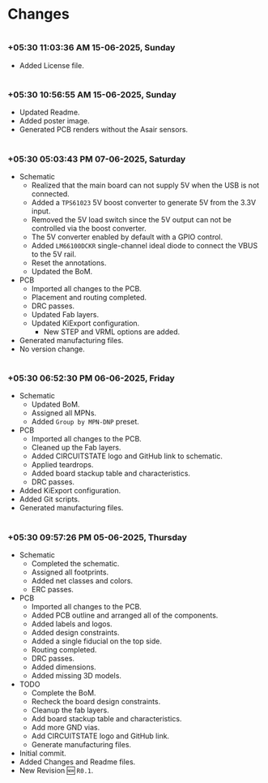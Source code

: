 
# Changes

#
### **+05:30 11:03:36 AM 15-06-2025, Sunday**

  - Added License file.

#
### **+05:30 10:56:55 AM 15-06-2025, Sunday**

  - Updated Readme.
  - Added poster image.
  - Generated PCB renders without the Asair sensors.

#
### **+05:30 05:03:43 PM 07-06-2025, Saturday**

  - Schematic
    - Realized that the main board can not supply 5V when the USB is not connected.
    - Added a `TPS61023` 5V boost converter to generate 5V from the 3.3V input.
    - Removed the 5V load switch since the 5V output can not be controlled via the boost converter.
    - The 5V converter enabled by default with a GPIO control.
    - Added `LM66100DCKR` single-channel ideal diode to connect the VBUS to the 5V rail.
    - Reset the annotations.
    - Updated the BoM.
  - PCB
    - Imported all changes to the PCB.
    - Placement and routing completed.
    - DRC passes.
    - Updated Fab layers.
    - Updated KiExport configuration.
      - New STEP and VRML options are added.
  - Generated manufacturing files.
  - No version change.

#
### **+05:30 06:52:30 PM 06-06-2025, Friday**

  - Schematic
    - Updated BoM.
    - Assigned all MPNs.
    - Added `Group by MPN-DNP` preset.
  - PCB
    - Imported all changes to the PCB.
    - Cleaned up the Fab layers.
    - Added CIRCUITSTATE logo and GitHub link to schematic.
    - Applied teardrops.
    - Added board stackup table and characteristics.
    - DRC passes.
  - Added KiExport configuration.
  - Added Git scripts.
  - Generated manufacturing files.

#
### **+05:30 09:57:26 PM 05-06-2025, Thursday**

  - Schematic
    - Completed the schematic.
    - Assigned all footprints.
    - Added net classes and colors.
    - ERC passes.
  - PCB
    - Imported all changes to the PCB.
    - Added PCB outline and arranged all of the components.
    - Added labels and logos.
    - Added design constraints.
    - Added a single fiducial on the top side.
    - Routing completed.
    - DRC passes.
    - Added dimensions.
    - Added missing 3D models.
  - TODO
    - Complete the BoM.
    - Recheck the board design constraints.
    - Cleanup the fab layers.
    - Add board stackup table and characteristics. 
    - Add more GND vias.
    - Add CIRCUITSTATE logo and GitHub link.
    - Generate manufacturing files.
  - Initial commit.
  - Added Changes and Readme files.
  - New Revision 🆕 `R0.1`.

